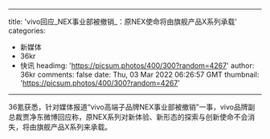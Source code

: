 
---
title: 'vivo回应_NEX事业部被撤销_：原NEX使命将由旗舰产品X系列承载'
categories: 
 - 新媒体
 - 36kr
 - 快讯
headimg: 'https://picsum.photos/400/300?random=4267'
author: 36kr
comments: false
date: Thu, 03 Mar 2022 06:26:57 GMT
thumbnail: 'https://picsum.photos/400/300?random=4267'
---

<div>   
36氪获悉，针对媒体报道“vivo高端子品牌NEX事业部被撤销”一事，vivo品牌副总裁贾净东微博回应称，原NEX系列对新体验、新形态的探索与创新使命不会消失，将由旗舰产品X系列来承载。  
</div>
            